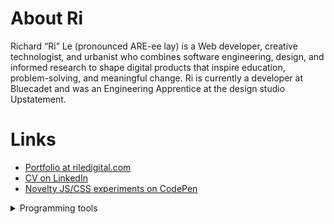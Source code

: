 
# About Ri

Richard “Ri” Le (pronounced ARE-ee lay) is a Web developer, creative technologist, and urbanist who combines software engineering, design, and informed research to shape digital products that inspire education, problem-solving, and meaningful change. Ri is currently a developer at Bluecadet and was an Engineering Apprentice at the design studio Upstatement.

# Links

- [Portfolio at riledigital.com](http://riledigital.com)
- [CV on LinkedIn](https://www.linkedin.com/in/riledigital/)
- [Novelty JS/CSS experiments on CodePen](https://codepen.io/riledigital/)
<details>
  <summary>Programming tools</summary>
  
- Python - Pandas, NumPy, Geopandas, Scikit-Learn, XGBoost, HDBSCAN, Altair (Vega-Lite), Matplotlib, SpaCy, statsmodels, Flask, Django, SQLAlchemy ORM
- R - Tidyverse, ggplot, tidyr, dplyr, sf for geospatial
- Web - HTML/CSS, Sass, SCSS, ES6+ JavaScript, Node.js, React, Redux, webpack, Mocha testing, Gatsby, Strapi, GraphQL, REST
- SQL - PostgreSQL, SQLite
- DevOps basics - Linux, Ubuntu, Docker, Vagrant
- OOP basics - Java

</details>
